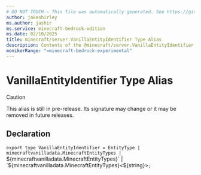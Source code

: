 ```yaml
---
# DO NOT TOUCH — This file was automatically generated. See https://github.com/mojang/minecraftapidocsgenerator to modify descriptions, examples, etc.
author: jakeshirley
ms.author: jashir
ms.service: minecraft-bedrock-edition
ms.date: 02/10/2025
title: minecraft/server.VanillaEntityIdentifier Type Alias
description: Contents of the @minecraft/server.VanillaEntityIdentifier type alias.
monikerRange: "=minecraft-bedrock-experimental"
---
```

# VanillaEntityIdentifier Type Alias

> [!CAUTION]
> This alias is still in pre-release.  Its signature may change or it may be removed in future releases.

## Declaration
`export type VanillaEntityIdentifier = EntityType | minecraftvanilladata.MinecraftEntityTypes | `${minecraftvanilladata.MinecraftEntityTypes}` | `${minecraftvanilladata.MinecraftEntityTypes}<${string}>`;`
